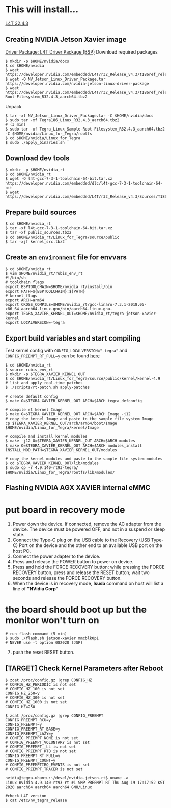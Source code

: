 <!-- # Building a Jetson TX2 image and flashing it to eMMC
[Link to required NVIDIA packages](https://github.com/kozyilmaz/nvidia-jetson-rt#nvidia-jetson-tx2-configuration) -->

# This will install...
[L4T 32.4.3](https://developer.nvidia.com/embedded/linux-tegra-r32.4.3)

## Creating NVIDIA Jetson Xavier image
[Driver Package: L4T Driver Package (BSP)](https://developer.nvidia.com/embedded/L4T/r32_Release_v4.3/t186ref_release_aarch64/Tegra186_Linux_R32.4.3_aarch64.tbz2)
Download required packages
```shell
$ mkdir -p $HOME/nvidia/docs
$ cd $HOME/nvidia
$ wget https://developer.nvidia.com/embedded/L4T/r32_Release_v4.3/t186ref_release_aarch64/Tegra186_Linux_R32.4.3_aarch64.tbz2
$ wget -O NV_Jetson_Linux_Driver_Package.tar https://developer.nvidia.com/nvidia-jetson-linux-driver-package
$ wget https://developer.nvidia.com/embedded/L4T/r32_Release_v4.3/t186ref_release_aarch64/Tegra_Linux_Sample-Root-Filesystem_R32.4.3_aarch64.tbz2
```

Unpack
```shell
$ tar -xf NV_Jetson_Linux_Driver_Package.tar -C $HOME/nvidia/docs
$ sudo tar -xf Tegra186_Linux_R32.4.3_aarch64.tbz2
# (3 min)
$ sudo tar -xf Tegra_Linux_Sample-Root-Filesystem_R32.4.3_aarch64.tbz2 -C $HOME/nvidia/Linux_for_Tegra/rootfs
$ cd $HOME/nvidia/Linux_for_Tegra
$ sudo ./apply_binaries.sh
```

## Download dev tools
```shell
$ mkdir -p $HOME/nvidia_rt
$ cd $HOME/nvidia_rt
$ wget -O l4t-gcc-7-3-1-toolchain-64-bit.tar.xz https://developer.nvidia.com/embedded/dlc/l4t-gcc-7-3-1-toolchain-64-bit
$ wget https://developer.nvidia.com/embedded/L4T/r32_Release_v4.3/Sources/T186/public_sources.tbz2
```

## Prepare build sources
```shell
$ cd $HOME/nvidia_rt
$ tar -xf l4t-gcc-7-3-1-toolchain-64-bit.tar.xz
$ tar -xf public_sources.tbz2
$ cd $HOME/nvidia_rt/Linux_for_Tegra/source/public
$ tar -xjf kernel_src.tbz2
```

## Create an `environment` file for envvars
```shell
$ cd $HOME/nvidia_rt
$ vim $HOME/nvidia_rt/rubis_env_rt
#!/bin/sh
# toolchain flags
export BSPTOOLCHAIN=$HOME/nvidia_rt/install/bin
export PATH=${BSPTOOLCHAIN}:${PATH}
# kernel flags
export ARCH=arm64
export CROSS_COMPILE=$HOME/nvidia_rt/gcc-linaro-7.3.1-2018.05-x86_64_aarch64-linux-gnu/bin/aarch64-linux-gnu-
export TEGRA_XAVIER_KERNEL_OUT=$HOME/nvidia_rt/tegra-jetson-xavier-kernel
export LOCALVERSION=-tegra
```

## Export build variables and start compiling
Test kernel config with `CONFIG_LOCALVERSION="-tegra"` and `CONFIG_PREEMPT_RT_FULL=y` can be found [here](https://github.com/kozyilmaz/nvidia-jetson-rt/raw/master/scripts/jetson-tx2-rt.config)

```shell
$ cd $HOME/nvidia_rt
$ source rubis_env_rt
$ mkdir -p $TEGRA_XAVIER_KERNEL_OUT
$ cd $HOME/nvidia_rt/Linux_for_Tegra/source/public/kernel/kernel-4.9
# list and apply real-time patches
$ ./scripts/rt-patch.sh apply-patches

# create default config
$ make O=$TEGRA_XAVIER_KERNEL_OUT ARCH=$ARCH tegra_defconfig

# compile rt kernel Image
$ make O=$TEGRA_XAVIER_KERNEL_OUT ARCH=$ARCH Image -j12
# copy the kernel Image and paste to the sample file system Image
cp $TEGRA_XAVIER_KERNEL_OUT/arch/arm64/boot/Image $HOME/nvidia/Linux_for_Tegra/kernel/Image

# compile and install kernel modules
$ make -j12 O=$TEGRA_XAVIER_KERNEL_OUT ARCH=$ARCH modules
$ make O=$TEGRA_XAVIER_KERNEL_OUT ARCH=$ARCH modules_install INSTALL_MOD_PATH=$TEGRA_XAVIER_KERNEL_OUT/modules

# copy the kernel modules and paste to the sample file system modules
$ cd $TEGRA_XAVIER_KERNEL_OUT/lib/modules
$ sudo cp -r 4.9.140-rt93-tegra/ $HOME/nvidia/Linux_for_Tegra/rootfs/lib/modules/
```

## Flashing NVIDIA AGX XAVIER internal eMMC

# put board in recovery mode
1. Power down the device. If connected, remove the AC adapter from the device. The device must be powered OFF, and not in a suspend or sleep state.
2. Connect the Type-C plug on the USB cable to the Recovery (USB Type-C) Port on the device and the other end to an available USB port on the host PC.
3. Connect the power adapter to the device.
4. Press and release the POWER button to power on device.
5. Press and hold the FORCE RECOVERY button: while pressing the FORCE RECOVERY button, press and release the RESET button; wait two seconds and release the FORCE RECOVERY button.
6. When the device is in recovery mode, **lsusb** command on host will list a line of **"NVidia Corp"**
# the board should boot up but the monitor won't turn on

```shell
# run flash command (5 min)
$ sudo ./flash.sh jetson-xavier mmcblk0p1
# NEVER use -t option 082020 (JSP)
```

7. push the reset RESET button.



## [TARGET] Check Kernel Parameters after Reboot
```shell
$ zcat /proc/config.gz |grep CONFIG_HZ
# CONFIG_HZ_PERIODIC is not set
# CONFIG_HZ_100 is not set
CONFIG_HZ_250=y
# CONFIG_HZ_300 is not set
# CONFIG_HZ_1000 is not set
CONFIG_HZ=250

$ zcat /proc/config.gz |grep CONFIG_PREEMPT
CONFIG_PREEMPT_RCU=y
CONFIG_PREEMPT=y
CONFIG_PREEMPT_RT_BASE=y
CONFIG_PREEMPT_LAZY=y
# CONFIG_PREEMPT_NONE is not set
# CONFIG_PREEMPT_VOLUNTARY is not set
# CONFIG_PREEMPT__LL is not set
# CONFIG_PREEMPT_RTB is not set
CONFIG_PREEMPT_RT_FULL=y
CONFIG_PREEMPT_COUNT=y
# CONFIG_PREEMPTIRQ_EVENTS is not set
# CONFIG_PREEMPT_TRACER is not set

nvidia@tegra-ubuntu:~/devel/nvidia-jetson-rt$ uname -a
Linux nvidia 4.9.140-rt93-rt #1 SMP PREEMPT RT Thu Aug 19 17:17:52 KST 2020 aarch64 aarch64 aarch64 GNU/Linux

#check L4T version
$ cat /etc/nv_tegra_release
```